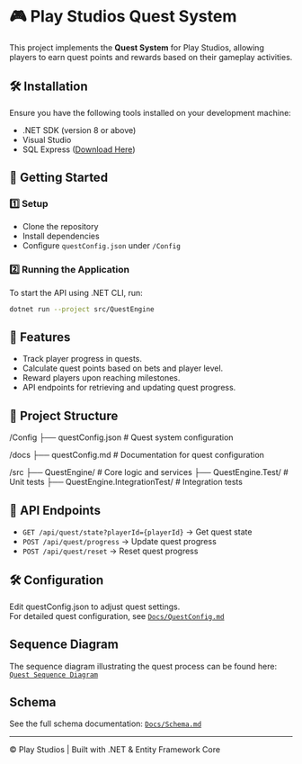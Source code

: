﻿# 🎮 Play Studios Quest System

This project implements the **Quest System** for Play Studios, allowing players to earn quest points and rewards based on their gameplay activities.

## 🛠 Installation

Ensure you have the following tools installed on your development machine:

- .NET SDK (version 8 or above)  
- Visual Studio  
- SQL Express ([Download Here](https://www.microsoft.com/en-us/sql-server/sql-server-downloads))  

## 🚀 Getting Started

### 1️⃣ Setup
- Clone the repository  
- Install dependencies  
- Configure `questConfig.json` under `/Config`

### 2️⃣ Running the Application
To start the API using .NET CLI, run:
```sh
dotnet run --project src/QuestEngine
```  
## 🚀 Features

- Track player progress in quests.
- Calculate quest points based on bets and player level.
- Reward players upon reaching milestones.
- API endpoints for retrieving and updating quest progress.

## 📂 Project Structure
/Config ├── questConfig.json # Quest system configuration

/docs ├── questConfig.md # Documentation for quest configuration

/src ├── QuestEngine/ # Core logic and services ├── QuestEngine.Test/ # Unit tests ├── QuestEngine.IntegrationTest/ # Integration tests

## 📌 API Endpoints
- `GET /api/quest/state?playerId={playerId}` → Get quest state  
- `POST /api/quest/progress` → Update quest progress  
- `POST /api/quest/reset` → Reset quest progress  

## 🛠️ Configuration
Edit questConfig.json to adjust quest settings.  
For detailed quest configuration, see [`Docs/QuestConfig.md`](Docs/QuestConfig.md)

## Sequence Diagram
The sequence diagram illustrating the quest process can be found here:  
[`Quest Sequence Diagram`](Docs/Quest_Sequence_Diagram.png)

## Schema
See the full schema documentation: [`Docs/Schema.md`](Docs/Schema.md)

---

© Play Studios | Built with .NET & Entity Framework Core